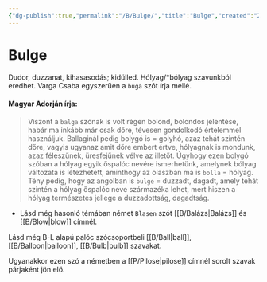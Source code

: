 ```yaml
---
{"dg-publish":true,"permalink":"/B/Bulge/","title":"Bulge","created":"2023-12-16T07:46","updated":"2025-07-14T17:43"}
---
```



# Bulge

Dudor, duzzanat, kihasasodás; kidülled. Hólyag/\*bólyag szavunkból eredhet. Varga Csaba egyszerűen a `buga` szót írja mellé.  

#### Magyar Adorján írja:  

> Viszont a `balga` szónak is volt régen bolond, bolondos jelentése, habár ma inkább már csak dőre, tévesen gondolkodó értelemmel használjuk. Ballaginál pedig bolygó is = golyhó, azaz tehát szintén dőre, vagyis ugyanaz amit dőre embert értve, hólyagnak is mondunk, azaz féleszűnek, üresfejűnek vélve az illetőt. Úgyhogy ezen bolygó szóban a hólyag egyik őspalóc nevére ismerhetünk, amelynek bólyag változata is létezhetett, aminthogy az olaszban ma is `bolla` = hólyag. Tény pedig, hogy az angolban is `bulge` = duzzadt, dagadt, amely tehát szintén a hólyag őspalóc neve származéka lehet, mert hiszen a hólyag természetes jellege a duzzadottság, dagadtság.  
- Lásd még hasonló témában német `Blasen` szót [[B/Balázs\|Balázs]] és [[B/Blow\|blow]] címnél.

Lásd még B-L alapú palóc szócsoportbeli [[B/Ball\|ball]], [[B/Balloon\|balloon]], [[B/Bulb\|bulb]] szavakat.  

Ugyanakkor ezen szó a németben a [[P/Pilose\|pilose]] címnél sorolt szavak párjaként jön elő.  